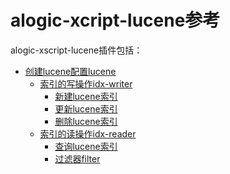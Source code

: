 alogic-xcript-lucene参考
======================

alogic-xscript-lucene插件包括：

- [创建lucene配置lucene](plugins/lucene.md)
	- [索引的写操作idx-writer](plugins/idx-writer.md)
		- [新建lucene索引](plugins/idx-new.md)
		- [更新lucene索引](plugins/idx-update.md)
		- [删除lucene索引](plugins/idx-delete.md)
	- [索引的读操作idx-reader](plugins/idx-reader.md)
		- [查询lucene索引](plugins/idx-query.md)
		- [过滤器filter](plugins/filters/Filter.md)
	